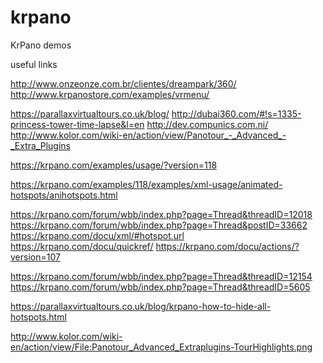 # krpano
KrPano demos

useful links

http://www.onzeonze.com.br/clientes/dreampark/360/
http://www.krpanostore.com/examples/vrmenu/

https://parallaxvirtualtours.co.uk/blog/
http://dubai360.com/#!s=1335-princess-tower-time-lapse&l=en
http://dev.compunics.com.ni/
http://www.kolor.com/wiki-en/action/view/Panotour_-_Advanced_-_Extra_Plugins


https://krpano.com/examples/usage/?version=118

https://krpano.com/examples/118/examples/xml-usage/animated-hotspots/anihotspots.html


https://krpano.com/forum/wbb/index.php?page=Thread&threadID=12018
https://krpano.com/forum/wbb/index.php?page=Thread&postID=33662
https://krpano.com/docu/xml/#hotspot.url
https://krpano.com/docu/quickref/
https://krpano.com/docu/actions/?version=107


https://krpano.com/forum/wbb/index.php?page=Thread&threadID=12154
https://krpano.com/forum/wbb/index.php?page=Thread&threadID=5605


https://parallaxvirtualtours.co.uk/blog/krpano-how-to-hide-all-hotspots.html

http://www.kolor.com/wiki-en/action/view/File:Panotour_Advanced_Extraplugins-TourHighlights.png
